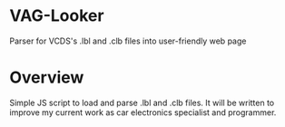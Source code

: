 # VAG-Looker
Parser for VCDS's .lbl and .clb files into user-friendly web page

# Overview
Simple JS script to load and parse .lbl and .clb files. It will be written to improve my current work as car electronics specialist and programmer. 
